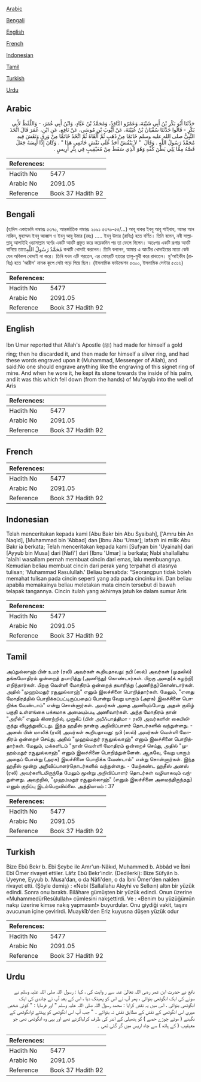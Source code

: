 [Arabic](#arabic)

[Bengali](#bengali)

[English](#english)

[French](#french)

[Indonesian](#indonesian)

[Tamil](#tamil)

[Turkish](#turkish)

[Urdu](#urdu)

## Arabic


<div dir="rtl" lang="ar" style={{fontSize:'larger',backgroundColor:'#f8f9fa',padding:20}}>
حَدَّثَنَا أَبُو بَكْرِ بْنُ أَبِي شَيْبَةَ، وَعَمْرٌو النَّاقِدُ، وَمُحَمَّدُ بْنُ عَبَّادٍ، وَابْنُ أَبِي عُمَرَ، - وَاللَّفْظُ لأَبِي بَكْرٍ - قَالُوا حَدَّثَنَا سُفْيَانُ بْنُ عُيَيْنَةَ، عَنْ أَيُّوبَ بْنِ مُوسَى، عَنْ نَافِعٍ، عَنِ ابْنِ، عُمَرَ قَالَ اتَّخَذَ النَّبِيُّ صلى الله عليه وسلم خَاتَمًا مِنْ ذَهَبٍ ثُمَّ أَلْقَاهُ ثُمَّ اتَّخَذَ خَاتَمًا مِنْ وَرِقٍ وَنَقَشَ فِيهِ مُحَمَّدٌ رَسُولُ اللَّهِ ‏.‏ وَقَالَ ‏ "‏ لاَ يَنْقُشْ أَحَدٌ عَلَى نَقْشِ خَاتَمِي هَذَا ‏"‏ ‏.‏ وَكَانَ إِذَا لَبِسَهُ جَعَلَ فَصَّهُ مِمَّا يَلِي بَطْنَ كَفِّهِ وَهُوَ الَّذِي سَقَطَ مِنْ مُعَيْقِيبٍ فِي بِئْرِ أَرِيسٍ ‏.‏
</div>
<div style={{backgroundColor:'#f8f9fa',padding:20, marginBottom: 10}}><table> <thead> <tr> <th>References:</th> <th></th> </tr> </thead> <tbody><tr><td>Hadith No</td><td>5477</td></tr><tr><td>Arabic No</td><td>2091.05</td></tr><tr><td>Reference</td><td>Book 37 Hadith 92</td></tr></tbody></table></div>

## Bengali


<div dir="ltr" lang="bn" style={{fontSize:'larger',backgroundColor:'#f8f9fa',padding:20}}>
(হাদিস একাডেমি নাম্বারঃ ৫৩৭০, আন্তর্জাতিক নাম্বারঃ ২০৯১ ৫৩৭০-৫৫/…) আবূ বাকর ইবনু আবূ শাইবাহ, আমর আন নাকিদ, মুহাম্মদ ইবনু আব্বাস ও ইবনু আবূ উমার (রহঃ) ..... ইবনু উমার (রাযিঃ) হতে বর্ণিত। তিনি বলেন, নবী সাল্লাল্লাহু আলাইহি ওয়াসাল্লাম স্বর্ণের একটি আংটি প্রস্তুত করে কয়েকদিন পর তা ফেলে দিলেন। অতঃপর একটি রূপার আংটি বানিয়ে তাতেمُحَمَّدٌ رَسُولُ اللَّهِ কথাটি খোদাই করলেন। তিনি বললেন, আমার এ আংটির খোদাইয়ের মতো কেউ যেন অবিকল খোদাই না করে। তিনি যখন এটি পরতেন, এর মোহরটি হাতের তালু-মুখী করে রাখতেন। মু'আইকীব (রাযিঃ) হতে 'আরীস' নামক কূপে সেটা পড়ে গিয়ে ছিল। (ইসলামিক ফাউন্ডেশন ৫৩০০, ইসলামিক সেন্টার ৫৩১৬)
</div>
<div style={{backgroundColor:'#f8f9fa',padding:20, marginBottom: 10}}><table> <thead> <tr> <th>References:</th> <th></th> </tr> </thead> <tbody><tr><td>Hadith No</td><td>5477</td></tr><tr><td>Arabic No</td><td>2091.05</td></tr><tr><td>Reference</td><td>Book 37 Hadith 92</td></tr></tbody></table></div>

## English


<div dir="ltr" lang="en" style={{fontSize:'larger',backgroundColor:'#f8f9fa',padding:20}}>
Ibn Umar reported that Allah's Apostle (ﷺ) had made for himself a gold ring; then he discarded it, and then made for himself a silver ring, and had these words engraved upon it (Muhammad, Messenger of Allah), and said:No one should engrave anything like the engraving of this signet ring of mine. And when he wore it, he kept its stone towards the inside of his palm, and it was this which fell down (from the hands) of Mu'ayqib into the well of Aris
</div>
<div style={{backgroundColor:'#f8f9fa',padding:20, marginBottom: 10}}><table> <thead> <tr> <th>References:</th> <th></th> </tr> </thead> <tbody><tr><td>Hadith No</td><td>5477</td></tr><tr><td>Arabic No</td><td>2091.05</td></tr><tr><td>Reference</td><td>Book 37 Hadith 92</td></tr></tbody></table></div>

## French


<div dir="ltr" lang="fr" style={{fontSize:'larger',backgroundColor:'#f8f9fa',padding:20}}>

</div>
<div style={{backgroundColor:'#f8f9fa',padding:20, marginBottom: 10}}><table> <thead> <tr> <th>References:</th> <th></th> </tr> </thead> <tbody><tr><td>Hadith No</td><td>5477</td></tr><tr><td>Arabic No</td><td>2091.05</td></tr><tr><td>Reference</td><td>Book 37 Hadith 92</td></tr></tbody></table></div>

## Indonesian


<div dir="ltr" lang="id" style={{fontSize:'larger',backgroundColor:'#f8f9fa',padding:20}}>
Telah menceritakan kepada kami [Abu Bakr bin Abu Syaibah], ['Amru bin An Naqid], [Muhammad bin 'Abbad] dan [Ibnu Abu 'Umar]; lafazh ini milik Abu Bakr ia berkata; Telah menceritakan kepada kami [Sufyan bin 'Uyainah] dari [Ayyub bin Musa] dari [Nafi'] dari [Ibnu 'Umar] ia berkata; Nabi shallallahu 'alaihi wasallam pernah membuat cincin dari emas, lalu membuangnya. Kemudian beliau membuat cincin dari perak yang terpahat di atasnya tulisan; 'Muhammad Rasulullah.' Beliau bersabda: "Seorangpun tidak boleh memahat tulisan pada cincin seperti yang ada pada cincinku ini. Dan beliau apabila memakainya beliau meletakan mata cincin tersebut di bawah telapak tangannya. Cincin itulah yang akhirnya jatuh ke dalam sumur Aris
</div>
<div style={{backgroundColor:'#f8f9fa',padding:20, marginBottom: 10}}><table> <thead> <tr> <th>References:</th> <th></th> </tr> </thead> <tbody><tr><td>Hadith No</td><td>5477</td></tr><tr><td>Arabic No</td><td>2091.05</td></tr><tr><td>Reference</td><td>Book 37 Hadith 92</td></tr></tbody></table></div>

## Tamil


<div dir="ltr" lang="ta" style={{fontSize:'larger',backgroundColor:'#f8f9fa',padding:20}}>
அப்துல்லாஹ் பின் உமர் (ரலி) அவர்கள் கூறியதாவது: நபி (ஸல்) அவர்கள் (முதலில்) தங்கமோதிரம் ஒன்றைத் தயாரித்து (அணிந்து) கொண்டார்கள். பிறகு அதை(க் கழற்றி) எறிந்தார்கள். பிறகு வெள்ளி மோதிரம் ஒன்றைத் தயாரித்து (அணிந்து)கொண்டார்கள். அதில் "முஹம்மதுர் ரசூலுல்லாஹ்" எனும் இலச்சினை பொறித்தார்கள். மேலும், "எனது மோதிரத்தில் பொறிக்கப்பட்டிருப்பதைப் போன்று வேறு யாரும் (அரசு) இலச்சினை பொறிக்க வேண்டாம்" என்று சொன்னார்கள். அவர்கள் அதை அணியும்போது அதன் குமிழ் பகுதி உள்ளங்கை பக்கமாக அமையும்படி அணிவார்கள். அந்த மோதிரம் தான் "அரீஸ்” எனும் கிணற்றில், முஐகீப் (பின் அபீஃபாத்திமா - ரலி) அவர்களின் கையிலிருந்து விழுந்துவிட்டது. இந்த ஹதீஸ் நான்கு அறிவிப்பாளர் தொடர்களில் வந்துள்ளது. - அனஸ் பின் மாலிக் (ரலி) அவர்கள் கூறியதாவது: நபி (ஸல்) அவர்கள் வெள்ளி மோதிரம் ஒன்றைச் செய்து, அதில் "முஹம்மதுர் ரசூலுல்லாஹ்" எனும் இலச்சினை பொறித்தார்கள். மேலும், மக்களிடம் "நான் வெள்ளி மோதிரம் ஒன்றைச் செய்து, அதில் "முஹம்மதுர் ரசூலுல்லாஹ்" எனும் இலச்சினை பொறித்துள்ளேன். ஆகவே, வேறு யாரும் அதைப் போன்று (அரசு) இலச்சினை பொறிக்க வேண்டாம்" என்று சொன்னார்கள். இந்த ஹதீஸ் மூன்று அறிவிப்பாளர்தொடர்களில் வந்துள்ளது. - மேற்கண்ட ஹதீஸ் அனஸ் (ரலி) அவர்களிடமிருந்தே மேலும் மூன்று அறிவிப்பாளர் தொடர்கள் வழியாகவும் வந்துள்ளது. அவற்றில், "முஹம்மதுர் ரசூலுல்லாஹ்" (எனும் இலச்சினை அமைந்திருந்தது) எனும் குறிப்பு இடம்பெறவில்லை. அத்தியாயம் : 37
</div>
<div style={{backgroundColor:'#f8f9fa',padding:20, marginBottom: 10}}><table> <thead> <tr> <th>References:</th> <th></th> </tr> </thead> <tbody><tr><td>Hadith No</td><td>5477</td></tr><tr><td>Arabic No</td><td>2091.05</td></tr><tr><td>Reference</td><td>Book 37 Hadith 92</td></tr></tbody></table></div>

## Turkish


<div dir="ltr" lang="tr" style={{fontSize:'larger',backgroundColor:'#f8f9fa',padding:20}}>
Bize Ebû Bekr b. Ebi Şeybe ile Amr'un-Nâkıd, Muhammed b. Abbâd ve İbni Ebî Ömer rivayet ettiler. Lâfz Ebû Bekr'indir. (Dedilerki): Bize Süfyân b. Uyeyne, Eyyub b. Musa'dan, o da Nâfi'den, o da İbni Ömer'den naklen rivayet etti. (Şöyle demiş) : «Nebi (Sallallahu Aleyhi ve Selleın) altın bir yüzük edindi. Sonra onu bıraktı. Bilâhare gümüşten bir yüzük edindi. Onun üzerine «MuhammedürResûlullah» cümlesini nakşettirdi. Ve : «Benim bu yüzüğümün nakşı üzerine kimse nakış yapmasın!» buyurdular. Onu giydiği vakit, taşını avucunun içine çevirirdi. Muaykîb'den Eriz kuyusna düşen yüzük odur
</div>
<div style={{backgroundColor:'#f8f9fa',padding:20, marginBottom: 10}}><table> <thead> <tr> <th>References:</th> <th></th> </tr> </thead> <tbody><tr><td>Hadith No</td><td>5477</td></tr><tr><td>Arabic No</td><td>2091.05</td></tr><tr><td>Reference</td><td>Book 37 Hadith 92</td></tr></tbody></table></div>

## Urdu


<div dir="rtl" lang="ur" style={{fontSize:'larger',backgroundColor:'#f8f9fa',padding:20}}>
نافع نے حضرت ابن عمر رضی اللہ تعالیٰ عنہ سے ر وایت کی ، کہا : رسول اللہ صلی اللہ علیہ وسلم نے سونے کی ایک انگوٹھی بنوائی ، پھر آپ نے اس کو پھینک دیا ، اس کے بعد آپ نے چاندی کی ایک انگوٹھی بنوائی ، اس میں یہ نقش کرایا : محمد رسول اللہ صلی اللہ علیہ وسلم " اور فرمایا : " کوئی شخص میری اس انگوٹھی کے نقش کے مطابق نقش نہ بنوائے ۔ " جب آپ اس انگوٹھی کو پہنتے توانگوٹھی کے نگینے ( موٹے چوڑے حصے ) کو ہتھیلی کے اندر کی طرف کرلیاکرتے تھے اور یہی وہ انگوٹھی تھی جو معیقیب ( کے ہاتھ ) سے چاہ اریس میں گر گئی تھی ۔
</div>
<div style={{backgroundColor:'#f8f9fa',padding:20, marginBottom: 10}}><table> <thead> <tr> <th>References:</th> <th></th> </tr> </thead> <tbody><tr><td>Hadith No</td><td>5477</td></tr><tr><td>Arabic No</td><td>2091.05</td></tr><tr><td>Reference</td><td>Book 37 Hadith 92</td></tr></tbody></table></div>